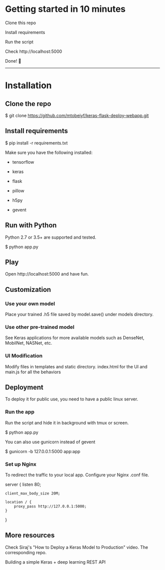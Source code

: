 # Getting started in 10 minutes
Clone this repo

Install requirements

Run the script

Check http://localhost:5000

Done! 🎉
________________________________________
# Installation

## Clone the repo

$ git clone https://github.com/mtobeiyf/keras-flask-deploy-webapp.git

## Install requirements

$ pip install -r requirements.txt

Make sure you have the following installed:

- tensorflow

- keras

- flask

- pillow

- h5py

- gevent

## Run with Python

Python 2.7 or 3.5+ are supported and tested.

$ python app.py

## Play

Open http://localhost:5000 and have fun. 

## Customization

### Use your own model

Place your trained .h5 file saved by model.save() under models directory.

### Use other pre-trained model

See Keras applications for more available models such as DenseNet, MobilNet, NASNet, etc.

### UI Modification

Modify files in templates and static directory.
index.html for the UI and main.js for all the behaviors

## Deployment

To deploy it for public use, you need to have a public linux server.

### Run the app

Run the script and hide it in background with tmux or screen.

$ python app.py

You can also use gunicorn instead of gevent

$ gunicorn -b 127.0.0.1:5000 app:app

### Set up Nginx

To redirect the traffic to your local app. Configure your Nginx .conf file.

server {
    listen  80;

    client_max_body_size 20M;

    location / {
        proxy_pass http://127.0.0.1:5000;
    }
}

## More resources

Check Siraj's "How to Deploy a Keras Model to Production" video. The corresponding repo.

Building a simple Keras + deep learning REST API
